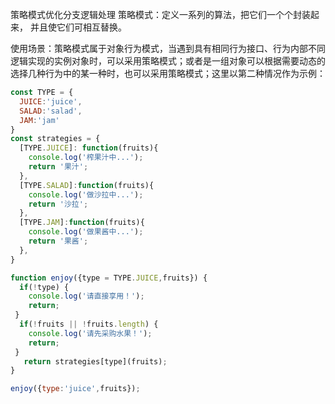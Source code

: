 策略模式优化分支逻辑处理
策略模式：定义一系列的算法，把它们一个个封装起来， 并且使它们可相互替换。

使用场景：策略模式属于对象行为模式，当遇到具有相同行为接口、行为内部不同逻辑实现的实例对象时，可以采用策略模式；或者是一组对象可以根据需要动态的选择几种行为中的某一种时，也可以采用策略模式；这里以第二种情况作为示例：
```javascript
const TYPE = {
  JUICE:'juice',
  SALAD:'salad',
  JAM:'jam'
}
const strategies = {
  [TYPE.JUICE]: function(fruits){
    console.log('榨果汁中...');
    return '果汁';
  },
  [TYPE.SALAD]:function(fruits){
    console.log('做沙拉中...');
    return '沙拉';
  },
  [TYPE.JAM]:function(fruits){
    console.log('做果酱中...');
    return '果酱';
  },
}

function enjoy({type = TYPE.JUICE,fruits}) {
  if(!type) {
    console.log('请直接享用！');
    return;
 }
  if(!fruits || !fruits.length) {
    console.log('请先采购水果！');
    return;
 }
   return strategies[type](fruits);
}

enjoy({type:'juice',fruits});
```